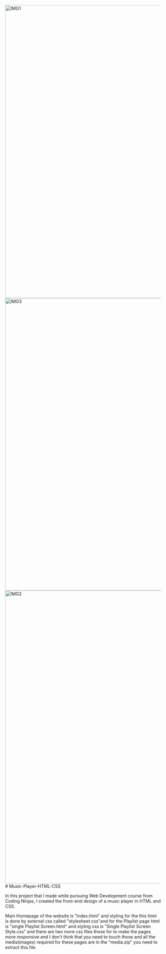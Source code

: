 <img width="949" alt="IMG1" src="https://user-images.githubusercontent.com/83581212/223919706-578523f8-21e8-4ff9-bc12-0ab70e4578f6.png">
<img width="947" alt="IMG3" src="https://user-images.githubusercontent.com/83581212/223919710-da3c4cd8-c7bc-43b4-a308-e3781ad1c6c5.png">
<img width="949" alt="IMG2" src="https://user-images.githubusercontent.com/83581212/223919711-c4858977-6fe9-4375-9942-f9d6c6efb8be.png">
# Music-Player-HTML-CSS

In this project that I made while pursuing Web Development course from Coding Ninjas, I created the front-end design of a music player in HTML and CSS.

Main Homepage of the website is "index.html" and styling for the this html is done by external css called "stylesheet.css"and for the Playlist page html is "single Playlist Screen.html" and styling css is "Single Playlist Screen Style.css" and there are two more css files those for to make the pages more responsive and I don't think that you need to touch those and all the media(images) required for these pages are in the "media.zip" you need to extract this file.
